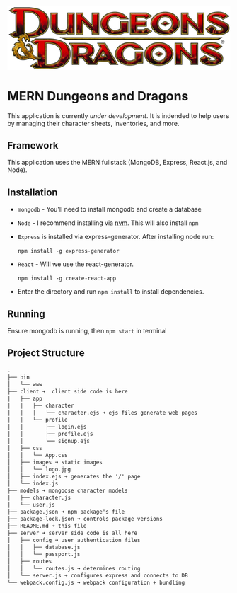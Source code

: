 ![alt text](./client/images/logo.jpg "Logo DnD")
# MERN Dungeons and Dragons
This application is currently *under development*. It is indended to help users by managing their character sheets, inventories, and more.
## Framework
This application uses the MERN fullstack (MongoDB, Express, React.js, and Node).
## Installation
* `mongodb` - You'll need to install mongodb and create a database
* `Node` - I recommend installing via [nvm](https://github.com/creationix/nvm). This will also install `npm`
* `Express` is installed via express-generator. After installing node run:

   `npm install -g express-generator`
* `React` - Will we use the react-generator.

  `npm install -g create-react-app`
* Enter the directory and run `npm install` to install dependencies.

## Running
Ensure mongodb is running, then `npm start` in terminal

## Project Structure

```
.
├── bin
│   └── www
├── client ➜  client side code is here
│   ├── app
│   │   ├── character
│   │   │   └── character.ejs ➜ ejs files generate web pages
│   │   └── profile
│   │       ├── login.ejs
│   │       ├── profile.ejs
│   │       └── signup.ejs
│   ├── css
│   │   └── App.css
│   ├── images ➜ static images
│   │   └── logo.jpg
│   ├── index.ejs ➜ generates the '/' page
│   └── index.js
├── models ➜ mongoose character models
│   ├── character.js
│   └── user.js
├── package.json ➜ npm package's file
├── package-lock.json ➜ controls package versions
├── README.md ➜ this file
├── server ➜ server side code is all here
│   ├── config ➜ user authentication files
│   │   ├── database.js
│   │   └── passport.js
│   ├── routes
│   │   └── routes.js ➜ determines routing
│   └── server.js ➜ configures express and connects to DB
└── webpack.config.js ➜ webpack configuration + bundling

```
